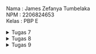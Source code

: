 Nama    : James Zefanya Tumbelaka  
NPM     : 2206824653  
Kelas   : PBP E  

<details>
<summary>Tugas 7</summary>

# Tugas 7
## Jawaban Pertanyaan

1. **Perbedaan Utama antara `Stateless` dan `Stateful` `widget` dalam Konteks Pengembangan Aplikasi Flutter**

    `Stateless Widget`:
    - `Widget` yang tidak membutuhkan `state` atau `internal condition` yang dapat berubah sepanjang `life cycle` dari `widget` tersebut.
    - Tampilan UI yang dihasilkan tidak bergantung pada data internal yang berubah - ubah.
    - `Stateless widget` hanya di-`render` sekali saja dan tidak memerlukan `rebuild` ketika terdapat perubahan data.

    `Stateful Widget`:
    - `Stateful Widget` dirancang untuk membangun UI yang bergantung pada `state` atau kondisi yang dapat berubah - ubah.
    - `Stateful Widget` mempunyai state yang dipisahkan dari objek `widget` itu sendiri dan me-manage state ini melalui objek `State`.
    - `Stateful Widget` banyak digunakan untuk user interaction seperrti animasi, input, dan interaksi user dengan aplikasi lainnya.

2. **Widget yang Digunakan untuk Menyelesaikan Tugas dan Fungsinya Masing-Masing**

    - **MaterialApp:**
      Widget yang membungkus sejumlah widget yang biasa digunakan untuk aplikasi material design. Ini mengatur tema dan navigasi pada level aplikasi.

    - **Scaffold:**
      Menyediakan struktur dasar untuk layout material design, termasuk AppBar, body, dan floating action button.

    - **AppBar:**
      Menampilkan sebuah app bar di bagian atas layar yang biasanya berisi judul dan aksi.

    - **SingleChildScrollView:**
      Widget scroll yang dapat menampung konten tunggal yang mungkin lebih besar daripada layar, memungkinkan konten dapat discroll.

    - **Padding:**
      Widget yang memberikan padding atau ruang kosong di sekitar child widget-nya.

    - **Column:**
      Menata child widget-nya secara vertikal.

    - **Text:**
      Menampilkan teks pada layar.

    - **GridView.count:**
      Membuat grid dengan jumlah kolom yang tetap. Digunakan untuk menampilkan item-item dalam bentuk grid.

    - **Material:**
      Menyediakan efek visual material design pada child widget-nya.

    - **InkWell:**
      Menambahkan efek sentuhan air pada saat widget ditekan, memberikan feedback visual pada interaksi pengguna.

    - **Container:**
      Widget yang biasa digunakan untuk styling, seperti padding, margin, dekorasi, dan transformasi.

    - **Center:**
      Menempatkan child widget-nya di tengah-tengah parent widget.

    - **Icon:**
      Menampilkan ikon.

    - **ScaffoldMessenger:**
      Digunakan untuk menampilkan snackbar pada konteks Scaffold yang saat ini aktif.

    - **SnackBar:**
      Menampilkan pesan ringkas di bagian bawah layar, biasanya digunakan untuk feedback singkat.

3. **Langkah Implementasi Checklist**

    - **Membuat proyek flutter baru**
      * Membuat folder yang akan menjadi tempat proyek flutter.
      * Menjalankan perintah `flutter create james_book_store` pada terminal yang sudah berada di dalam folder yang sudah dibuat sebelumnya.
      * Masuk ke dalam direktori proyek dengan perintah `cd james_book_store`.
    
    - **Merapikan struktur proyek flutter**
      * Membuat file baru dengan nama `menu.dart` pada direktori `james_book_store/lib` dan menambahkan kode berikut di baris pertama.
      ```dart
      import 'package:flutter/material.dart';
      ```

      * Memindahkan kode dari baris ke-39 hingga akhir pada `main.dart` ke file `menu.dart` yang sudah dibuat.
      ```dart
      class MyHomePage ... {
        ...
      }

      class _MyHomePageState ... {
        ...
      }
      ```

      * Menambahkan import `menu.dart` pada file `main.dart` seperti berikut.
      ```dart
      import 'package:shopping_list/menu.dart';
      ```
    
    - **Membuat widget pada flutter**
      * Pada file `main.dart`, mengubah `MyHomePage(title: 'Flutter Demo Home Page')` menjadi `MyHomePage()` saja.

      * Mengubah sifat widget halaman menjadi *stateless* dengan mengubah bagian `class MyHomePage` seperti berikut, dan menghapus fungsi `State` yang terdapat dibawah bagian *stateless widget* ini.

      ```dart
      class MyHomePage extends StatelessWidget {
        MyHomePage({Key? key}) : super(key: key);

        @override
        Widget build(BuildContext context) {
          return Scaffold(
              ...
          );
        }
      }
      ```

      * Mendefinisikan tipe data untuk teks dan card dalam `class ShopItem`.
      ```dart
      class ShopItem {
        final String name;
        final IconData icon;
        final String snackBarText;
        final Color color;

        ShopItem(this.name, this.icon, this.snackBarText, this.color);
      }
      ```

      * Menambahkan kode berikut dibawah kode `MyHomePage({Key? key}) : super(key: key);` untuk menambahkan barang - barang yang dijual.

      ```dart
      final List<ShopItem> items = [
        ShopItem("Lihat Item", Icons.checklist, 'Kamu telah menekan tombol Lihat Item', Colors.green),
        ShopItem("Tambah Item", Icons.add_shopping_cart, 'Kamu telah menekan tombol Tambah Item', Colors.blue),
        ShopItem("Logout", Icons.logout, 'Kamu telah menekan tombol Logout', Colors.red),
      ];
      ```

      * Menambahkan kode berikut dalam Widget build.

      ```dart
      return Scaffold(
        appBar: AppBar(
          title: const Text(
            'James Book Store',
          ),
        ),
        body: SingleChildScrollView(
          child: Padding(
            padding: const EdgeInsets.all(10.0),
            child: Column(
              children: <Widget>[
                const Padding(
                  padding: EdgeInsets.only(top: 10.0, bottom: 10.0),
                  child: Text(
                    'PBP Shop',
                    textAlign: TextAlign.center,
                    style: TextStyle(
                      fontSize: 30,
                      fontWeight: FontWeight.bold,
                    ),
                  ),
                ),
                GridView.count(
                  primary: true,
                  padding: const EdgeInsets.all(20),
                  crossAxisSpacing: 10,
                  mainAxisSpacing: 10,
                  crossAxisCount: 3,
                  shrinkWrap: true,
                  children: items.map((ShopItem item) {
                    return ShopCard(item);
                  }).toList(),
                ),
              ],
            ),
          ),
        ),
      );
      ```
      * Membuat *widget stateless* untuk menampilkan *card*.

      ```dart
      class ShopCard extends StatelessWidget {
        final ShopItem item;

        const ShopCard(this.item, {super.key});

        @override
        Widget build(BuildContext context) {
          return Material(
            color: item.color, // Menggunakan warna dari objek item
            child: InkWell(
              onTap: () {
                ScaffoldMessenger.of(context)
                  ..hideCurrentSnackBar()
                  ..showSnackBar(SnackBar(content: Text(item.snackBarText)));
              },
              child: Container(
                padding: const EdgeInsets.all(8),
                child: Center(
                  child: Column(
                    mainAxisAlignment: MainAxisAlignment.center,
                    children: [
                      Icon(
                        item.icon,
                        color: Colors.white,
                        size: 30.0,
                      ),
                      const Padding(padding: EdgeInsets.all(3)),
                      Text(
                        item.name,
                        textAlign: TextAlign.center,
                        style: const TextStyle(color: Colors.white),
                      ),
                    ],
                  ),
                ),
              ),
            ),
          );
        }
      }
      ```

      * Menjalankan proyek flutter dengan perintah `flutter run` dan halaman aplikasi sudah dapat terlihat sudah memenuhi checklist yang ditentukan.

      * Untuk pengerjaan soal bonus, dapat dilihat pada bagian `List ShopItem` dimana pada masing - masing objek `ShopItem` terdapat atribut warna yang berbeda.
      ```dart
      final List<ShopItem> items = [
        ShopItem("Lihat Item", Icons.checklist, 'Kamu telah menekan tombol Lihat Item', Colors.green),
        ShopItem("Tambah Item", Icons.add_shopping_cart, 'Kamu telah menekan tombol Tambah Item', Colors.blue),
        ShopItem("Logout", Icons.logout, 'Kamu telah menekan tombol Logout', Colors.red),
      ];

      ...

      class ShopItem {
        final String name;
        final IconData icon;
        final String snackBarText;
        final Color color;

        ShopItem(this.name, this.icon, this.snackBarText, this.color);
      }
      ```
</details>

<details>
<summary>Tugas 8</summary>

# Tugas 8
## Jawaban Pertanyaan

1. **Perbedaan antara `Navigator.push()` dan `Navigator.pushReplacement()`, disertai dengan contoh mengenai penggunaan kedua metode tersebut.**
    `Navigator.push()`
    - Fungsi: Menambahkan sebuah route baru ke atas stack navigas, tanpa menghilangkan route sebelumnya.
    - Konteks: Digunakan saat ingin mempertahankan route sebelumnya, sehingga user dapat kembali ke route tersebut dengan tombol back.
    - Contoh:
      ```dart
      Navigator.push(
        context,
        MaterialPageRoute(builder: (context) => MyHomePage()),
      );
      ```
      Pada contoh ini, `MyHomePage` ditumpuk di atas page saat ini, dan user dapat kembali ke halaman sebelumnya.
    
    `Navigator.pushReplacement()`
    - Fungsi: Menggantikan route saat ini dengan route baru di stack navigasi, serta menghapus route sebelumnya.
    - Konteks: Digunakan saat ingin membawa user ke sebuah page baru, tanpa memberikan akses kembali ke halaman sebelumnya, contohnya seperti saat login berhasil, langsung diarahkan ke halaman utama, tanpa akses ke login kembali.
    - Contoh:
      ```dart
      Navigator.pushReplacement(
        context,
        MaterialPageRoute(builder: (context) => MyHomePage()),
      );
      ```
      Pada contoh ini, `MyHomePage` menggantikan halaman saat ini dalam stack, sehingga user tidak dapat kembali ke halaman sebelumnya.
    
2. **Layout `widget` pada Flutter dan konteks penggunaannya.**
    `Column` dan `Row`
    - Mengatur child dalam bentuk vertikal (`Column`) atau horizontal (`Row`).
    - Digunakan untuk membuat layout linear seperti form atau menu.

    `Container`
    - Widget multifungsi untuk styling, padding, margin, dan constraints.
    - Digunakan untuk membuat kotak dengan warna, ukuran, ataupun dekorasi tertentu.

    `Stack`
    - Menumpuk widget satu diatas widget yang lain.
    - Berguna untuk overlay, seperti teks di atas gambar.

    `ListView`
    - Menampilkan daftar item yang bisa di-scroll.
    - Digunakan untuk menampilkan list yang panjang atau infinite.

    `GridView`
    - Menampilkan item dalam grid yang dapat di-scroll.
    - Digunakan untuk menampilkan item dalam sebuah grid.

    `Padding`
    - Menambahkan padding di sekitar widget.
    - Memberikan ruang di sekitar widget.

    `Align` dan `Center`
    - Mengontrol posisi widget dalam container.
    - `Align` digunakan untuk penempatan spesifik dan `Center` untuk penempatan di tengah.

3. **Apa saja elemen input pada form yang dipakai dan jelaskan mengapa elemen input tersebut digunakan.**
    `TextFormField`
    - Elemen input form ini digunakan untuk menerima input Nama, Harga, Jumlah, dan Deskripsi.
    - Untuk Nama dan Deskripsi terdapat validasi untuk masing - masing input agar tidak kosong valuenya.
    - Untuk Harga dan Jumlah, terdapat validasi untuk value tidak boleh kosong dan harus berupa angka.
    - Elemen input `TextFormField` dirancang untuk digunakan dalam widget `Form`, untuk memudahkan pengelolaan data form, validasi, dan penggunaan `FormKey` untuk mengontrol perilaku form. `TextFormFIeld` membantu dalam manajemen state dari input pengguna, melalui penggunaan `setState` dalam `onChanged` memberikan kontrol atas nilai yang diinput pengguna. `TextFormField` juga memungkinkan kontrol yang lebih baik dalam proses editing text, termasuk focus node, pengaturan controller, dan fleksibilitas dalam menangani input teks.

4. **Penerapan `clean architecture` pada aplikasi Flutter**
  * Prinsip Dasar Clean Architecture
    - Independensi Terhadap Framework
    - Memastikan bahwa setiap lapisan dapat diuji secara independen
    - Independensi UI terhadap logika aplikasi
    - Independensi Database, dimana perubahan pada database tidak mempengaruhi logika aplikasi

  * Pemisahan Aplikasi Menjadi Beberapa Layer
    - Presentation Layer
    - Domain Layer
    - Data Layer
  
  * Menetapkan Kontrak Antar Layer
    - Mendefinisikan interface yang menentukan bagaimana komunikasi antar lapisan akan terjadi

  * Mengimplementasikan Use Cases atau Interactors
    - Mengenkapsulasi logika aplikasi spesifik
    - Setiap use case mewakili satu action atau proses bisnis
  
  * Mengelola State
    - Mengelola state aplikasi dengan cara yang terpusat dan konsisten
  
  * Testing
    - Menulis tes untuk setiap lapisan secara independen

5. **Langkah Implementasi Checklist**
    - Membuat Drawer Menu untuk Navigasi
      * Membuat berkas baru dalam direktori baru `widgets` dengan nama `left_drawer.dart`.
      * Mengimpor halaman - halaman yang ingin dimasukkan navigasinya ke dalam Drawer Menu.
      * Menghias drawer dengan memasukkan `DrawerHeader` decoration dan color.
      ```dart
      import 'package:flutter/material.dart';
      import 'package:james_book_store/screens/menu.dart';
      import 'package:james_book_store/screens/bicycle_form.dart';
      import 'package:james_book_store/screens/bicycle_list.dart';
      import 'package:james_book_store/models/bicycle.dart';

      class LeftDrawer extends StatelessWidget {
        const LeftDrawer({super.key});

        @override
        Widget build(BuildContext context) {
          return Drawer(
            child: ListView(
              children: [
                const DrawerHeader(
                  decoration: BoxDecoration(
                    color: Colors.indigo,
                  ),
                  child: Column(
                    children: [
                      Text(
                        'James Book Store',
                        textAlign: TextAlign.center,
                        style: TextStyle(
                          fontSize: 15,
                          fontWeight: FontWeight.bold,
                          color: Colors.white,
                        ),
                      ),
                      Padding(padding: EdgeInsets.all(10)),
                      Text("Kelola seluruh list bukumu disini!",
                          textAlign: TextAlign.center, // center alignment
                          style: TextStyle(
                            fontSize: 15.0, // font size 15
                            color: Colors.white, // text color white
                            fontWeight: FontWeight.normal, // font weight biasa
                          ),
                      ),
                    ],
                  ),
                ),
                ListTile(
                  leading: const Icon(Icons.home_outlined),
                  title: const Text('Halaman Utama'),
                  onTap: () {
                    Navigator.popUntil(context, (route) => route.isFirst);
                    Navigator.pushReplacement(
                      context,
                      MaterialPageRoute(builder: (context) => MyHomePage()),
                    );
                  },
                ),
                ListTile(
                  leading: const Icon(Icons.add_shopping_cart),
                  title: const Text('Tambah Item'),
                  onTap: () {
                    Navigator.of(context).push(
                      MaterialPageRoute(builder: (context) => const ShopFormPage()),
                    );
                  },
                ),
              ],
            ),
          );
        }
      }
      ```
      * Memasukkan ke dalam halaman `menu.dart`.
      ```dart
      import 'package:james_book_store/widgets/left_drawer.dart';
      ...
      return Scaffold(
          appBar: AppBar(
            title: const Text(
              'James Book Store',
            ),
            backgroundColor: Colors.indigo,
            foregroundColor: Colors.white,
          ),
          drawer: const LeftDrawer(),
          ...
      )
      ```
    - Membuat Form dan Elemen Input
      * Membuat model object untuk data yang diinput dalam form. Membuat direktori baru dalam `lib` dengan dama `models`, dan membuat berkas baru `bicycle.dart`, dan diisi dengan kode berikut.
      ```dart
      List<Bicycle> globalBicycleList = [];

      class Bicycle {
        final String name;
        final int price;
        final int amount;
        final DateTime dateAdded;
        final String description;

        Bicycle({required this.name, required this.price, required this.amount, required this.dateAdded, required this.description});
      }
      ```
      * Membuat berkas baru pada direktori baru `screens` dengan nama `bicycle_form.dart`.
      ```dart
      import 'package:flutter/material.dart';
      import 'package:james_book_store/widgets/left_drawer.dart';
      import 'package:james_book_store/models/bicycle.dart';

      class ShopFormPage extends StatefulWidget {
          const ShopFormPage({super.key});

          @override
          State<ShopFormPage> createState() => _ShopFormPageState();
      }

      class _ShopFormPageState extends State<ShopFormPage> {
          @override
          Widget build(BuildContext context) {
              return Placeholder();
          }
      }
      ```
      * Mengubah widget `Placeholder` dengan kode berikut.
      ```dart
      Scaffold(
        appBar: AppBar(
          title: const Center(
            child: Text(
              'Form Tambah Produk',
            ),
          ),
          backgroundColor: Colors.indigo,
          foregroundColor: Colors.white,
        ),
        drawer: const LeftDrawer(),
        body: Form(
          child: SingleChildScrollView(),
        ),
      );
      ```
      * Membuat variabel baru bernama `_formKey` lalu menambahkannya ke dalam atribut `key` milik widget `Form`, yang akan berfungsi sebagai handler dari form state, validasi form, dan penyimpanan form.
      ```dart
      ...
      class _ShopFormPageState extends State<ShopFormPage> {
          final _formKey = GlobalKey<FormState>();
      ...
      ```
      ```dart
      ...
      body: Form(
          key: _formKey,
          child: SingleChildScrollView(),
      ),
      ...
      ```
      * Membuat object baru yang akan menampung input dari masing - masing field yang akan dibuat.
      ```dart
      Bicycle _bicycle = Bicycle(name: '', price: 0, amount: 0, dateAdded: DateTime.now(), description: '');
      ```
      * Membuat widget `Column` sebagai child dari `SingleChildScrollView`.
      ```dart
      ...
      body: Form(
            key: _formKey,
            child: SingleChildScrollView(
              child: Column()
            ),
      ...
      ```
      * Membuat widget `TextFormField` yang dibungkus oleh `Padding` sebagai salah satu children dari widget `Column`. Atribut `crossAxisAlignment` juga ditambahkan untuk mengatur alignment children dari `Column`. Buat untuk seluruh elemen input, Nama, Harga, Jumlah, dan Deskripsi. Buat juga tombol sebagai child dari `Column`, dibungkus dalam widget `Padding` dan `Align`, yang akan menyimpan objek yang sudah dibuat dalam `globalBicycleList` dan menampilkan pop-up berisi data objek yang sudah dibuat.
      ```dart
      child: Column(
        crossAxisAlignment: CrossAxisAlignment.start,
        children: [
          Padding(
            padding: const EdgeInsets.all(8.0),
            child: TextFormField(
              decoration: InputDecoration(
                hintText: "Nama Item",
                labelText: "Nama Item",
                border: OutlineInputBorder(
                  borderRadius: BorderRadius.circular(5.0),
                ),
              ),
              onChanged: (String? value) {
                setState(() {
                  _bicycle = Bicycle(
                    name: value!,
                    price: _bicycle.price,
                    amount: _bicycle.amount,
                    dateAdded: DateTime.now(),
                    description: _bicycle.description,
                  );
                });
              },
              validator: (String? value) {
                if (value == null || value.isEmpty) {
                  return "Nama tidak boleh kosong!";
                }
                return null;
              },
            ),
          ),
          Padding(
            padding: const EdgeInsets.all(8.0),
            child: TextFormField(
              decoration: InputDecoration(
                hintText: "Harga",
                labelText: "Harga",
                border: OutlineInputBorder(
                  borderRadius: BorderRadius.circular(5.0),
                ),
              ),
              onChanged: (String? value) {
                setState(() {
                  _bicycle = Bicycle(
                    name: _bicycle.name,
                    price: int.tryParse(value!) ?? 0,
                    amount: _bicycle.amount,
                    dateAdded: DateTime.now(),
                    description: _bicycle.description,
                  );
                });
              },
              validator: (String? value) {
                if (value == null || value.isEmpty) {
                  return "Harga tidak boleh kosong!";
                }
                if (int.tryParse(value) == null) {
                  return "Harga harus berupa angka!";
                }
                return null;
              },
            ),
          ),
          Padding(
            padding: const EdgeInsets.all(8.0),
            child: TextFormField(
              decoration: InputDecoration(
                hintText: "Jumlah",
                labelText: "Jumlah",
                border: OutlineInputBorder(
                  borderRadius: BorderRadius.circular(5.0),
                ),
              ),
              onChanged: (String? value) {
                setState(() {
                  _bicycle = Bicycle(
                    name: _bicycle.name,
                    price: _bicycle.price,
                    amount: int.tryParse(value!) ?? 0,
                    dateAdded: DateTime.now(),
                    description: _bicycle.description,
                  );
                });
              },
              validator: (String? value) {
                if (value == null || value.isEmpty) {
                  return "Jumlah tidak boleh kosong!";
                }
                if (int.tryParse(value) == null) {
                  return "Jumlah harus berupa angka!";
                }
                return null;
              },
            ),
          ),
          Padding(
            padding: const EdgeInsets.all(8.0),
            child: TextFormField(
              decoration: InputDecoration(
                hintText: "Deskripsi",
                labelText: "Deskripsi",
                border: OutlineInputBorder(
                  borderRadius: BorderRadius.circular(5.0),
                ),
              ),
              onChanged: (String? value) {
                setState(() {
                  _bicycle = Bicycle(
                    name: _bicycle.name,
                    price: _bicycle.price,
                    amount: _bicycle.amount,
                    dateAdded: DateTime.now(),
                    description: value!,
                  );
                });
              },
              validator: (String? value) {
                if (value == null || value.isEmpty) {
                  return "Deskripsi tidak boleh kosong!";
                }
                return null;
              },
            ),
          ),
          Align(
            alignment: Alignment.bottomCenter,
            child: Padding(
              padding: const EdgeInsets.all(8.0),
              child : Row(
                mainAxisAlignment: MainAxisAlignment.spaceEvenly,
                children: [
                  ElevatedButton(
                    style: ButtonStyle(
                      backgroundColor: MaterialStateProperty.all(Colors.grey),
                    ),
                    onPressed: () {
                      Navigator.pop(context);
                    },
                    child: const Text(
                      "Cancel",
                      style: TextStyle(color: Colors.white),
                    ),
                  ),
                  ElevatedButton(
                    style: ButtonStyle(
                      backgroundColor:
                        MaterialStateProperty.all(Colors.indigo),
                    ),
                    onPressed: () {
                      if (_formKey.currentState!.validate()) {
                        String tempName = _bicycle.name;
                        int tempPrice = _bicycle.price;
                        int tempAmount = _bicycle.amount;
                        DateTime tempDateAdded = _bicycle.dateAdded;
                        String tempDescription = _bicycle.description;
                        globalBicycleList.add(_bicycle);
                        showDialog(
                          context: context,
                          builder: (context) {
                            return AlertDialog(
                              title: const Text('Item berhasil tersimpan'),
                              content: SingleChildScrollView(
                                child: Column(
                                  crossAxisAlignment:
                                      CrossAxisAlignment.start,
                                  children: [
                                    Text('Nama: $tempName'),
                                    Text('Harga: $tempPrice'),
                                    Text('Jumlah: $tempAmount'),
                                    Text('Waktu Ditambahkan: $tempDateAdded'),
                                    Text('Deskripsi: $tempDescription'),
                                  ],
                                ),
                              ),
                              actions: [
                                TextButton(
                                  child: const Text('OK'),
                                  onPressed: () {
                                    Navigator.pop(context);
                                  },
                                ),
                              ],
                            );
                          },
                        );
                      }
                      _formKey.currentState!.reset();
                      setState(() {
                        _bicycle = Bicycle(name: '', price: 0, amount: 0, dateAdded: DateTime.now(), description: '');
                      });
                    },
                    child: const Text(
                      "Save",
                      style: TextStyle(color: Colors.white),
                    ),
                  ),
                ]
              ),
            ),
          ),
        ]
      )
      ```
    - Menambahkan Fitur Navigasi pada Tombol
      * Pada widget `ShopItem` pada berkas `menu.dart` menambahkan kode berikut pada `onTap` untuk mengarahkan ke halaman `ShopFormPage` jika tombol `Tambah Item` ditekan.
      ```dart
      ...
      onTap: () {
        ScaffoldMessenger.of(context)
          ..hideCurrentSnackBar()
          ..showSnackBar(SnackBar(content: Text(item.snackBarText)));
        if (item.name == "Tambah Item") {
          Navigator.push(context,
            MaterialPageRoute(builder: (context) => const ShopFormPage()));
        }
        ...
      ```
    - Refactoring File
      * Membuat berkas baru dengan nama `bicycle_card.dart` pada direktori `widgets`.
      * Memindahkan isi widget `ShopItem` pada `menu.dart` ke berkas `widgets/bicycle_card.dart`.
      * Mengimpor `bicycle_form.dart` pada `bicycle_card.dart` dan mengimpor `bicycle_card.dart` pada berkas `menu.dart`.
      * Membuat folder baru `screens` pada lib dan memindahkan `bicycle_form.dart`dan `menu.dart` ke dalam folder tersebut, kemudian akan terjadi proses refactoring oleh IDE.

6. Bonus
    - Membuat model
      * Model sudah dibuat dalam berkas `bicycle.dart` pada direktori `models`, sekaligus membuat sebuah global list yang akan menampung semua objek `Bicycle` yang dibuat pada form.
      ```dart
      List<Bicycle> globalBicycleList = [];

      class Bicycle {
        final String name;
        final int price;
        final int amount;
        final DateTime dateAdded;
        final String description;

        Bicycle({required this.name, required this.price, required this.amount, required this.dateAdded, required this.description});
      }
      ```
    
    - Memasukkan objek yang dibuat kedalam List
      * Pada `bicycle_form.dart`, ditambahkan kode berikut dalam `onPressed`. Data objek disimpan dalam objek sementara untuk ditampilkan dalam pop-up, kemudian akan direset valuesnya pada bagian `setState`.
      ```dart
      onPressed: () {
        if (_formKey.currentState!.validate()) {
          String tempName = _bicycle.name;
          int tempPrice = _bicycle.price;
          int tempAmount = _bicycle.amount;
          DateTime tempDateAdded = _bicycle.dateAdded;
          String tempDescription = _bicycle.description;
          globalBicycleList.add(_bicycle);
        ...
        _formKey.currentState!.reset();
        setState(() {
          _bicycle = Bicycle(name: '', price: 0, amount: 0, dateAdded: DateTime.now(), description: '');
        });
      },
      ```
    
    - Membuat halaman untuk menampilkan objek
      * Membuat berkas baru `bicycle_list.dart` pada folder `screens` dan menambahkan kode berikut.
      ```dart
      import 'package:flutter/material.dart';
      import 'package:james_book_store/models/bicycle.dart';

      class BicycleListViewPage extends StatelessWidget {
        final List<Bicycle> bicycle;

        const BicycleListViewPage({Key? key, required this.bicycle}) : super(key: key);

        @override
        Widget build(BuildContext context) {
          return Scaffold(
            appBar: AppBar(
              title: const Text(
                'Daftar Item',
              ),
              backgroundColor: Colors.indigo,
              foregroundColor: Colors.white,
            ),
            body: ListView.builder(
              itemCount: bicycle.length,
              itemBuilder: (context, index) {
                return Card(
                  elevation: 4.0,
                  margin: const EdgeInsets.all(8.0),
                  child: Padding(
                    padding: const EdgeInsets.all(8.0),
                    child: Column(
                      crossAxisAlignment: CrossAxisAlignment.start,
                      children: [
                        Text(
                          bicycle[index].name,
                          style: const TextStyle(
                            fontSize: 20.0,
                            fontWeight: FontWeight.bold,
                          ),
                        ),
                        const SizedBox(height: 8.0),
                        Text(
                          "Harga: ${bicycle[index].price}",
                          style: const TextStyle(fontSize: 16.0),
                        ),
                        const SizedBox(height: 8.0),
                        Text(
                          "Jumlah: ${bicycle[index].amount}",
                          style: const TextStyle(fontSize: 16.0),
                        ),
                        const SizedBox(height: 8.0),
                        Text(
                          "Waktu Ditambahkan: ${bicycle[index].dateAdded}",
                          style: const TextStyle(fontSize: 16.0),
                        ),
                        const SizedBox(height: 8.0),
                        Text(
                          "Deskripsi: ${bicycle[index].description}",
                          style: const TextStyle(fontSize: 16.0),
                        ),
                      ],
                    ),
                  ),
                );
              },
            ),
          );
        }
      }
      ```
      * Pada program ini, tiap data objek ditampilkan dalam bentuk Card.
    
    - Melakukan routing dalam `bicycle_card.dart` dan `left_drawer.dart` ke halaman `BicycleListViewPage`.
      * Pada `bicycle_card.dart`, menambahkan impor berkas `bicycle_list.dart` dan menambahkan kode berikut.
      ```dart
      import 'package:james_book_store/screens/bicycle_list.dart';
      ...

      onTap: () {
          ScaffoldMessenger.of(context)
            ..hideCurrentSnackBar()
            ..showSnackBar(SnackBar(content: Text(item.snackBarText)));
          if (item.name == "Tambah Item") {
            Navigator.push(context,
              MaterialPageRoute(builder: (context) => const ShopFormPage()));
          }
          else if (item.name == "Lihat Item") {
            Navigator.push(
              context,
              MaterialPageRoute(builder: (context) => BicycleListViewPage(bicycle: globalBicycleList)),
            );
          }
        },
        ...
      ```
      * Pada `left_drawer.dart`, menambahkan impor berkas `bicycle_list.dart` dan menambahkan kode berikut sebagai children dari `LeftDrawer`
      ```dart
      import 'package:james_book_store/screens/bicycle_list.dart';
      ...

      ListTile(
        leading: const Icon(Icons.checklist),
        title: const Text('Lihat Item'),
        onTap: () {
          Navigator.push(
          context,
          MaterialPageRoute(builder: (context) => BicycleListViewPage(bicycle: globalBicycleList)),
        );
        }
      ),
      ```
</details>

<details>
<summary>Tugas 9</summary>

# Tugas 9
## Jawaban Pertanyaan

1. **Pengambilan Data JSON Tanpa Model di Flutter**:
   - **Apakah Mungkin?**: Ya, memungkinkan untuk mengambil data JSON tanpa membuat model terlebih dahulu di Flutter. Kita dapat menggunakan `Map` untuk secara langsung memproses data JSON yang diterima.
   - **Perbandingan dengan Membuat Model**: Membuat model biasanya lebih baik dibandingkan langsung mengolah data JSON sebagai `Map` karena:
     - **Kejelasan dan Keselamatan Tipe**: Model memberikan struktur yang jelas dan pengecekan tipe data, sehingga mengurangi kemungkinan terjadi kesalahan.
     - **Mudah Dikelola**: Model membuat kode lebih mudah dikelola, terutama untuk proyek yang besar atau saat berkolaborasi dengan tim.
     - **Mudah untuk Modifikasi dan Skalabilitas**: Dengan model, jika struktur data berubah, kita hanya perlu memodifikasi model, bukan setiap instance di mana data tersebut digunakan.

2. **Fungsi dari `CookieRequest` dan Kebutuhan Berbagi Instance**:
   - **Fungsi**: `CookieRequest` biasanya digunakan untuk mengelola cookies dalam aplikasi Flutter, terutama dalam konteks autentikasi dengan membantu menyimpan, mengambil, dan mengelola cookie sesi dari server.
   - **Kebutuhan Sharing**: Sharing instance `CookieRequest` ke seluruh komponen aplikasi Flutter penting untuk:
     - **Konsistensi Sesi**: Memastikan bahwa setiap request ke server menggunakan informasi sesi yang sama, yang penting untuk fitur yang memerlukan autentikasi.
     - **Manajemen Sumber Daya**: Mencegah pembuatan multiple instances yang melakukan hal yang sama, sehingga lebih efisien.

3. **Mekanisme Pengambilan Data dari JSON di Flutter**:
   - **Pengambilan Data**: Menggunakan HTTP request (misalnya dengan package `http`) untuk mengambil data dari sebuah API.
   - **Parsing JSON**: Setelah menerima respons, data JSON di-parse menjadi struktur Dart yang dapat digunakan, biasanya menjadi Map atau langsung menjadi objek berdasarkan model yang telah didefinisikan.
   - **Menampilkan Data**: Data yang telah di-parse kemudian dapat digunakan untuk membangun widget di Flutter, misalnya dengan menggunakan `ListView` untuk menampilkan daftar item.

4. **Mekanisme Autentikasi dari Flutter ke Django**:
   - **Input Data Akun**: Pengguna memasukkan data akun (biasanya username dan password) di Flutter.
   - **Pengiriman Data**: Flutter mengirimkan data tersebut ke backend Django, biasanya melalui HTTP POST request.
   - **Proses Autentikasi oleh Django**: Django menerima data, memproses autentikasi (memeriksa database user, dll), dan menghasilkan respons. Jika berhasil, Django mengatur cookie sesi atau token autentikasi.
   - **Respons ke Flutter**: Django mengirim respons kembali ke Flutter, yang mungkin termasuk token atau konfirmasi sesi.
   - **Navigasi Menu di Flutter**: Setelah autentikasi berhasil, aplikasi Flutter biasanya akan melakukan navigasi ke halaman menu atau dashboard utama. Informasi sesi atau token disimpan untuk digunakan dalam request berikutnya.

</details>